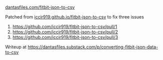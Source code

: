 [dantasfiles.com/fitbit-json-to-csv](https://dantasfiles.com/fitbit-json-to-csv/)

Patched from [iccir919.github.io/fitbit-json-to-csv](https://iccir919.github.io/fitbit-json-to-csv) to fix three issues
1. https://github.com/iccir919/fitbit-json-to-csv/pull/1
1. https://github.com/iccir919/fitbit-json-to-csv/pull/2
1. https://github.com/iccir919/fitbit-json-to-csv/pull/3

Writeup at https://dantasfiles.substack.com/p/converting-fitbit-json-data-to-csv


